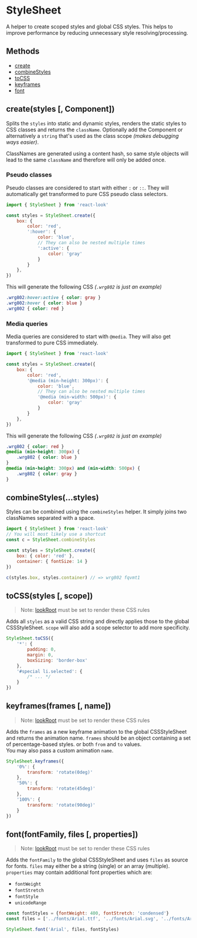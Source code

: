 # StyleSheet
A helper to create scoped styles and global CSS styles. This helps to improve performance by reducing unnecessary style resolving/processing.

## Methods
- [create](#createcomponent-styles)
- [combineStyles](#combinestyles-styles)
- [toCSS](#tocssstyles--scope-useragent)
- [keyframes](#keyframesframes--name-useragent)
- [font](#fontfontfamily-files--properties)


## create(styles [, Component])
Splits the `styles` into static and dynamic styles, renders the static styles to CSS classes and returns the `className`. Optionally add the Component or alternatively a `string` that's used as the class scope *(makes debugging ways easier)*.

ClassNames are generated using a content hash, so same style objects will lead to the same `className` and therefore will only be added once.

### Pseudo classes
Pseudo classes are considered to start with either `:` or `::`. They will automatically get transformed to pure CSS pseudo class selectors.
```javascript
import { StyleSheet } from 'react-look'

const styles = StyleSheet.create({
	box: {
		color: 'red',
		':hover': {
			color: 'blue',
			// They can also be nested multiple times
			':active': {
				color: 'gray'
			}
		}
	},
})
```
This will generate the following CSS *(`.wrg802` is just an example)*
```CSS
.wrg802:hover:active { color: gray }
.wrg802:hover { color: blue }
.wrg802 { color: red }
```

### Media queries
Media queries are considered to start with `@media`. They will also get transformed to pure CSS immediately.

```javascript
import { StyleSheet } from 'react-look'

const styles = StyleSheet.create({
	box: {
		color: 'red',
		'@media (min-height: 300px)': {
			color: 'blue',
			// They can also be nested multiple times
			'@media (min-width: 500px)': {
				color: 'gray'
			}
		}
	},
})
```
This will generate the following CSS *(`.wrg802` is just an example)*
```CSS
.wrg802 { color: red }
@media (min-height: 300px) {
	.wrg802 { color: blue }
}
@media (min-height: 300px) and (min-width: 500px) {
	.wrg802 { color: gray }
}
```

## combineStyles(...styles)
Styles can be combined using the `combineStyles` helper. It simply joins two classNames separated with a space.
```javascript
import { StyleSheet } from 'react-look'
// You will most likely use a shortcut
const c = StyleSheet.combineStyles

const styles = StyleSheet.create({
	box: { color: 'red' },
	container: { fontSize: 14 }
})

c(styles.box, styles.container) // => wrg802 fqvmt1
```

## toCSS(styles [, scope])
> Note: [lookRoot](../FAQ.md#2-global-css-rules) must be set to render these CSS rules

Adds all `styles` as a valid CSS string and directly applies those to the global CSSStyleSheet. `scope` will also add a scope selector to add more specificity.

```javascript
StyleSheet.toCSS({
	'*': {
		padding: 0,
		margin: 0,
		boxSizing: 'border-box'
	},
	'#special li.selected': {
		/* ... */
	}
})
```
## keyframes(frames [, name])
> Note: [lookRoot](../FAQ.md#2-global-css-rules) must be set to render these CSS rules

Adds the `frames` as a new keyframe animation to the global CSSStyleSheet and returns the animation name.
`frames` should be an object containing a set of percentage-based styles. or both `from` and `to` values.<br> You may also pass a custom animation `name`.

```javascript
StyleSheet.keyframes({
	'0%': {
		transform: 'rotate(0deg)'
	},
	'50%': {
		transform: 'rotate(45deg)'
	},
	'100%': {
		transform: 'rotate(90deg)'
	}
})
```

## font(fontFamily, files [, properties])
> Note: [lookRoot](../FAQ.md#2-global-css-rules) must be set to render these CSS rules

Adds the `fontFamily` to the global CSSStyleSheet and uses `files` as source for fonts. `files` may either be a string (single) or an array (multiple).<br>
`properties` may contain additional font properties which are:
* `fontWeight`
* `fontStretch`
* `fontStyle`
* `unicodeRange`

```javascript
const fontStyles = {fontWeight: 400, fontStretch: 'condensed'}
const files = ['../fonts/Arial.ttf', '../fonts/Arial.svg', '../fonts/Arial.woff']

StyleSheet.font('Arial', files, fontStyles)
```
